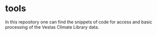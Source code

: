# tools
In this repository one can find the snippets of code for access and basic processing of the Vestas Climate Library data.
